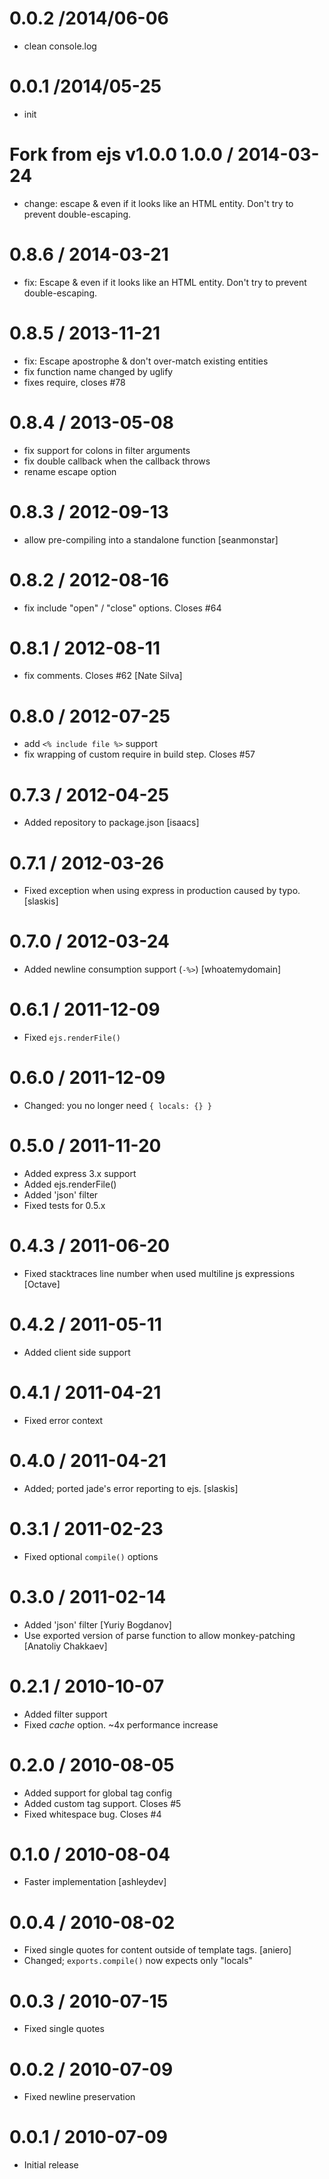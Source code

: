 0.0.2 /2014/06-06
================
 * clean console.log

0.0.1 /2014/05-25
=================
 * init

Fork from ejs v1.0.0
1.0.0 / 2014-03-24
==================

 * change: escape & even if it looks like an HTML entity. Don't try to prevent double-escaping.

0.8.6 / 2014-03-21
==================

 * fix: Escape & even if it looks like an HTML entity. Don't try to prevent double-escaping.

0.8.5 / 2013-11-21
==================

 * fix: Escape apostrophe & don't over-match existing entities
 * fix function name changed by uglify
 * fixes require, closes #78

0.8.4 / 2013-05-08
==================

  * fix support for colons in filter arguments
  * fix double callback when the callback throws
  * rename escape option

0.8.3 / 2012-09-13
==================

  * allow pre-compiling into a standalone function [seanmonstar]

0.8.2 / 2012-08-16
==================

  * fix include "open" / "close" options. Closes #64

0.8.1 / 2012-08-11
==================

  * fix comments. Closes #62 [Nate Silva]

0.8.0 / 2012-07-25
==================

  * add `<% include file %>` support
  * fix wrapping of custom require in build step. Closes #57

0.7.3 / 2012-04-25
==================

  * Added repository to package.json [isaacs]

0.7.1 / 2012-03-26
==================

  * Fixed exception when using express in production caused by typo. [slaskis]

0.7.0 / 2012-03-24
==================

  * Added newline consumption support (`-%>`) [whoatemydomain]

0.6.1 / 2011-12-09
==================

  * Fixed `ejs.renderFile()`

0.6.0 / 2011-12-09
==================

  * Changed: you no longer need `{ locals: {} }`

0.5.0 / 2011-11-20
==================

  * Added express 3.x support
  * Added ejs.renderFile()
  * Added 'json' filter
  * Fixed tests for 0.5.x

0.4.3 / 2011-06-20
==================

  * Fixed stacktraces line number when used multiline js expressions [Octave]

0.4.2 / 2011-05-11
==================

  * Added client side support

0.4.1 / 2011-04-21
==================

  * Fixed error context

0.4.0 / 2011-04-21
==================

  * Added; ported jade's error reporting to ejs. [slaskis]

0.3.1 / 2011-02-23
==================

  * Fixed optional `compile()` options

0.3.0 / 2011-02-14
==================

  * Added 'json' filter [Yuriy Bogdanov]
  * Use exported version of parse function to allow monkey-patching [Anatoliy Chakkaev]

0.2.1 / 2010-10-07
==================

  * Added filter support
  * Fixed _cache_ option. ~4x performance increase

0.2.0 / 2010-08-05
==================

  * Added support for global tag config
  * Added custom tag support. Closes #5
  * Fixed whitespace bug. Closes #4

0.1.0 / 2010-08-04
==================

  * Faster implementation [ashleydev]

0.0.4 / 2010-08-02
==================

  * Fixed single quotes for content outside of template tags. [aniero]
  * Changed; `exports.compile()` now expects only "locals"

0.0.3 / 2010-07-15
==================

  * Fixed single quotes

0.0.2 / 2010-07-09
==================

  * Fixed newline preservation

0.0.1 / 2010-07-09
==================

  * Initial release
